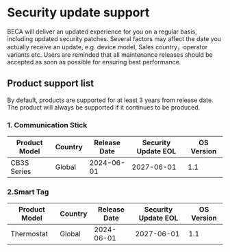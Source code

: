 # Security update support

BECA will deliver an updated experience for you on a regular basis, including updated security patches. Several factors may affect the date you actually receive an update, e.g. device model, Sales country，operator variants etc. Users are reminded that all maintenance releases should be accepted as soon as possible for ensuring best performance.

## Product support list

By default, products are supported for at least 3 years from release date. The product will always be supported if it continues to be produced.

### 1. Communication Stick

|Product Model|Country|Release Date|Security Update EOL|OS Version|
|--|--|--|--|--|
|CB3S Series|Global|2024-06-01|2027-06-01|1.1|

### 2.Smart Tag

|Product Model|Country|Release Date|Security Update EOL|OS Version|
|--|--|--|--|--|
|Thermostat|Global|2024-06-01|2027-06-01|1.1|